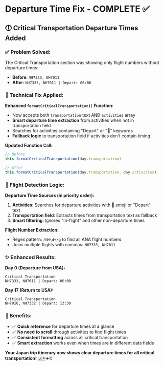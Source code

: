# Departure Time Fix - COMPLETE ✅

## 🕕 **Critical Transportation Departure Times Added**

### **✅ Problem Solved:**
The Critical Transportation section was showing only flight numbers without departure times:
- **Before**: `NH7333, NH7011`
- **After**: `NH7333, NH7011 | Depart: 06:00`

### **🔧 Technical Fix Applied:**

**Enhanced `formatCriticalTransportation()` Function:**
- Now accepts both `transportation` text AND `activities` array
- **Smart departure time extraction** from activities when not in transportation field
- Searches for activities containing "Depart" or "🛫" keywords
- **Fallback logic** to transportation field if activities don't contain timing

**Updated Function Call:**
```javascript
// Before
this.formatCriticalTransportation(day.transportation)

// After  
this.formatCriticalTransportation(day.transportation, day.activities)
```

### **🛫 Flight Detection Logic:**

**Departure Time Sources (in priority order):**
1. **Activities**: Searches for departure activities with 🛫 emoji or "Depart" text
2. **Transportation field**: Extracts times from transportation text as fallback
3. **Smart filtering**: Ignores "In-flight" and other non-departure times

**Flight Number Extraction:**
- Regex pattern: `/NH\d+/g` to find all ANA flight numbers
- Joins multiple flights with commas: `NH7333, NH7011`

### **✨ Enhanced Results:**

**Day 0 (Departure from USA):**
```
Critical Transportation
NH7333, NH7011 | Depart: 06:00
```

**Day 17 (Return to USA):**  
```
Critical Transportation
NH7010, NH7332 | Depart: 13:30
```

### **🌸 Benefits:**
- ✅ **Quick reference** for departure times at a glance
- ✅ **No need to scroll** through activities to find flight times
- ✅ **Consistent formatting** across all critical transportation
- ✅ **Smart extraction** works even when times are in different data fields

**Your Japan trip itinerary now shows clear departure times for all critical transportation!** 🇯🇵✈️⏰
